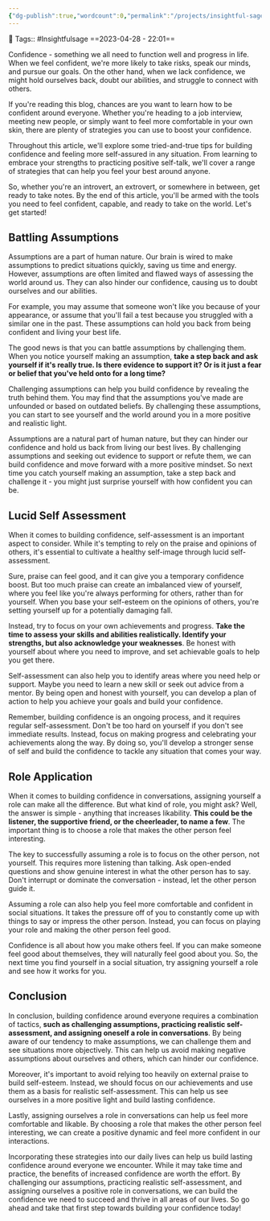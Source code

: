 ```yaml
---
{"dg-publish":true,"wordcount":0,"permalink":"/projects/insightful-sage/posts/boosting-your-confidence-overcoming-assumptions-and-self-doubt/","dgPassFrontmatter":true,"noteIcon":"3","created":"2023-11-14T21:08:37.777+05:30","updated":"2024-02-26T20:34:49.460+05:30"}
---
```


🧶 Tags:: #Insightfulsage 
==2023-04-28 - 22:01==

Confidence - something we all need to function well and progress in life. When we feel confident, we're more likely to take risks, speak our minds, and pursue our goals. On the other hand, when we lack confidence, we might hold ourselves back, doubt our abilities, and struggle to connect with others.

If you're reading this blog, chances are you want to learn how to be confident around everyone. Whether you're heading to a job interview, meeting new people, or simply want to feel more comfortable in your own skin, there are plenty of strategies you can use to boost your confidence.

Throughout this article, we'll explore some tried-and-true tips for building confidence and feeling more self-assured in any situation. From learning to embrace your strengths to practicing positive self-talk, we'll cover a range of strategies that can help you feel your best around anyone.

So, whether you're an introvert, an extrovert, or somewhere in between, get ready to take notes. By the end of this article, you'll be armed with the tools you need to feel confident, capable, and ready to take on the world. Let's get started!

## Battling Assumptions
Assumptions are a part of human nature. Our brain is wired to make assumptions to predict situations quickly, saving us time and energy. However, assumptions are often limited and flawed ways of assessing the world around us. They can also hinder our confidence, causing us to doubt ourselves and our abilities.

For example, you may assume that someone won't like you because of your appearance, or assume that you'll fail a test because you struggled with a similar one in the past. These assumptions can hold you back from being confident and living your best life.

The good news is that you can battle assumptions by challenging them. When you notice yourself making an assumption, **take a step back and ask yourself if it's really true. Is there evidence to support it? Or is it just a fear or belief that you've held onto for a long time?**

Challenging assumptions can help you build confidence by revealing the truth behind them. You may find that the assumptions you've made are unfounded or based on outdated beliefs. By challenging these assumptions, you can start to see yourself and the world around you in a more positive and realistic light.

Assumptions are a natural part of human nature, but they can hinder our confidence and hold us back from living our best lives. By challenging assumptions and seeking out evidence to support or refute them, we can build confidence and move forward with a more positive mindset. So next time you catch yourself making an assumption, take a step back and challenge it - you might just surprise yourself with how confident you can be.

## Lucid Self Assessment
When it comes to building confidence, self-assessment is an important aspect to consider. While it's tempting to rely on the praise and opinions of others, it's essential to cultivate a healthy self-image through lucid self-assessment.

Sure, praise can feel good, and it can give you a temporary confidence boost. But too much praise can create an imbalanced view of yourself, where you feel like you're always performing for others, rather than for yourself. When you base your self-esteem on the opinions of others, you're setting yourself up for a potentially damaging fall.

Instead, try to focus on your own achievements and progress. **Take the time to assess your skills and abilities realistically. Identify your strengths, but also acknowledge your weaknesses**. Be honest with yourself about where you need to improve, and set achievable goals to help you get there.

Self-assessment can also help you to identify areas where you need help or support. Maybe you need to learn a new skill or seek out advice from a mentor. By being open and honest with yourself, you can develop a plan of action to help you achieve your goals and build your confidence.

Remember, building confidence is an ongoing process, and it requires regular self-assessment. Don't be too hard on yourself if you don't see immediate results. Instead, focus on making progress and celebrating your achievements along the way. By doing so, you'll develop a stronger sense of self and build the confidence to tackle any situation that comes your way.

## Role Application
When it comes to building confidence in conversations, assigning yourself a role can make all the difference. But what kind of role, you might ask? Well, the answer is simple - anything that increases likability. **This could be the listener, the supportive friend, or the cheerleader, to name a few**. The important thing is to choose a role that makes the other person feel interesting.

The key to successfully assuming a role is to focus on the other person, not yourself. This requires more listening than talking. Ask open-ended questions and show genuine interest in what the other person has to say. Don't interrupt or dominate the conversation - instead, let the other person guide it.

Assuming a role can also help you feel more comfortable and confident in social situations. It takes the pressure off of you to constantly come up with things to say or impress the other person. Instead, you can focus on playing your role and making the other person feel good.

Confidence is all about how you make others feel. If you can make someone feel good about themselves, they will naturally feel good about you. So, the next time you find yourself in a social situation, try assigning yourself a role and see how it works for you.

## Conclusion
In conclusion, building confidence around everyone requires a combination of tactics, **such as challenging assumptions, practicing realistic self-assessment, and assigning oneself a role in conversations**. By being aware of our tendency to make assumptions, we can challenge them and see situations more objectively. This can help us avoid making negative assumptions about ourselves and others, which can hinder our confidence.

Moreover, it's important to avoid relying too heavily on external praise to build self-esteem. Instead, we should focus on our achievements and use them as a basis for realistic self-assessment. This can help us see ourselves in a more positive light and build lasting confidence.

Lastly, assigning ourselves a role in conversations can help us feel more comfortable and likable. By choosing a role that makes the other person feel interesting, we can create a positive dynamic and feel more confident in our interactions.

Incorporating these strategies into our daily lives can help us build lasting confidence around everyone we encounter. While it may take time and practice, the benefits of increased confidence are worth the effort. By challenging our assumptions, practicing realistic self-assessment, and assigning ourselves a positive role in conversations, we can build the confidence we need to succeed and thrive in all areas of our lives. So go ahead and take that first step towards building your confidence today!